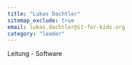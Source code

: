 ```yaml
---
title: "Lukas Dachtler"
sitemap_exclude: true
email: lukas.dachtler@it-for-kids.org
category: "leader"
---
```


Leitung - Software
